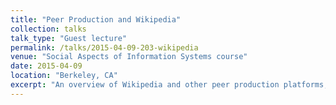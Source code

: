 ```yaml
---
title: "Peer Production and Wikipedia"
collection: talks
talk_type: "Guest lecture"
permalink: /talks/2015-04-09-203-wikipedia
venue: "Social Aspects of Information Systems course"
date: 2015-04-09
location: "Berkeley, CA"
excerpt: "An overview of Wikipedia and other peer production platforms, discussing issues that link up to the theories discussed in the Social Aspects of Information Systems class."
---
```

